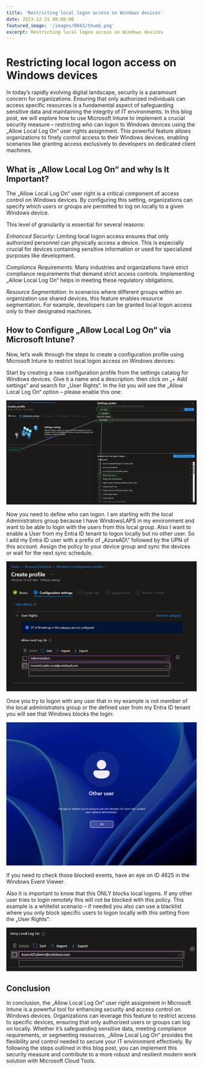 ```yaml
---
title: 'Restricting local logon access on Windows devices'
date: 2023-12-31 00:00:00
featured_image: '/images/0043/thumb.png'
excerpt: Restricting local logon access on Windows devices
---
```


# Restricting local logon access on Windows devices

In today’s rapidly evolving digital landscape, security is a paramount concern for organizations. Ensuring that only authorized individuals can access specific resources is a fundamental aspect of safeguarding sensitive data and maintaining the integrity of IT environments. In this blog post, we will explore how to use Microsoft Intune to implement a crucial security measure – restricting who can logon to Windows devices using the „Allow Local Log On“ user rights assignment. This powerful feature allows organizations to finely control access to their Windows devices, enabling scenarios like granting access exclusively to developers on dedicated client machines.

## What is „Allow Local Log On“ and why Is It Important?
The „Allow Local Log On“ user right is a critical component of access control on Windows devices. By configuring this setting, organizations can specify which users or groups are permitted to log on locally to a given Windows device.

This level of granularity is essential for several reasons:

_Enhanced Security:_ Limiting local logon access ensures that only authorized personnel can physically access a device. This is especially crucial for devices containing sensitive information or used for specialized purposes like development.

_Compliance Requirements:_ Many industries and organizations have strict compliance requirements that demand strict access controls. Implementing „Allow Local Log On“ helps in meeting these regulatory obligations.

_Resource Segmentation:_ In scenarios where different groups within an organization use shared devices, this feature enables resource segmentation. For example, developers can be granted local logon access only to their designated machines.

## How to Configure „Allow Local Log On“ via Microsoft Intune?
Now, let’s walk through the steps to create a configuration profile using Microsoft Intune to restrict local logon access on Windows devices:

Start by creating a new configuration profile from the settings catalog for Windows devices. Give it a name and a description. then click on „+ Add settings“ and search for „User Rights“. In the list you will see the „Allow Local Log On“ option – please enable this one:

![](/images/0043/1.png)

Now you need to define who can logon. I am starting with the local Administrators group because I have WindowsLAPS in my environment and want to be able to login with the users from this local group. Also I want to enable a User from my Entra ID tenant to logon locally but no other user. So I add my Entra ID user with a prefix of „AzureAD\“ followed by the UPN of this account. Assign the policy to your device group and sync the devices or wait for the next sync schedule.

![](/images/0043/2.png)

Once you try to logon with any user that in my example is not member of the local administrators group or the defined user from my Entra ID tenant you will see that Windows blocks the login:

![](/images/0043/3.png)

If you need to check those blocked events, have an eye on ID 4625 in the Windows Event Viewer.

Also it is important to know that this ONLY blocks local logons. If any other user tries to login remotely this will not be blocked with this policy. This example is a whitelist scenario – if needed you also can use a blacklist where you only block specific users to logon locally with this setting from the „User Rights“:

![](/images/0043/4.png)

## Conclusion
In conclusion, the „Allow Local Log On“ user right assignment in Microsoft Intune is a powerful tool for enhancing security and access control on Windows devices. Organizations can leverage this feature to restrict access to specific devices, ensuring that only authorized users or groups can log on locally. Whether it’s safeguarding sensitive data, meeting compliance requirements, or segmenting resources, „Allow Local Log On“ provides the flexibility and control needed to secure your IT environment effectively. By following the steps outlined in this blog post, you can implement this security measure and contribute to a more robust and resilient modern work solution with Microsoft Cloud Tools.